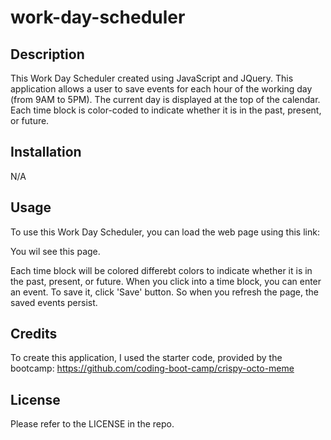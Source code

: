 # work-day-scheduler

## Description

This Work Day Scheduler created using JavaScript and JQuery. This application allows a user to save events for each hour of the working day (from 9AM to 5PM).
The current day is displayed at the top of the calendar. Each time block is color-coded to indicate whether it is in the past, present, or future.

## Installation

N/A

## Usage

To use this Work Day Scheduler, you can load the web page using this link:

You wil see this page.


Each time block will be colored differebt colors to indicate whether it is in the past, present, or future.
When you click into a time block, you can enter an event. To save it, click 'Save' button. So when you refresh the page, the saved events persist.

## Credits

To create this application, I used the starter code, provided by the bootcamp:
https://github.com/coding-boot-camp/crispy-octo-meme

## License

Please refer to the LICENSE in the repo.
